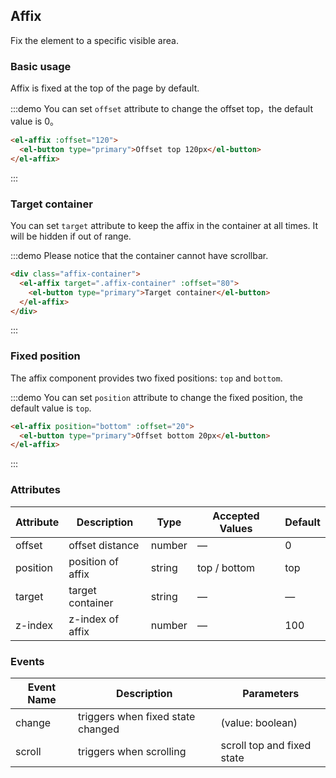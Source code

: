 ## Affix

Fix the element to a specific visible area.

### Basic usage

Affix is fixed at the top of the page by default.

:::demo You can set `offset` attribute to change the offset top，the default value is 0。
```html
<el-affix :offset="120">
  <el-button type="primary">Offset top 120px</el-button>
</el-affix>
```
:::

### Target container

You can set `target` attribute to keep the affix in the container at all times. It will be hidden if out of range.

:::demo Please notice that the container cannot have scrollbar.
```html
<div class="affix-container">
  <el-affix target=".affix-container" :offset="80">
    <el-button type="primary">Target container</el-button>
  </el-affix>
</div>
```
:::

### Fixed position

The affix component provides two fixed positions: `top` and `bottom`.

:::demo You can set `position` attribute to change the fixed position, the default value is `top`.
```html
<el-affix position="bottom" :offset="20">
  <el-button type="primary">Offset bottom 20px</el-button>
</el-affix>
```
:::

### Attributes
| Attribute  | Description    | Type      | Accepted Values       | Default  |
|---------- |-------------- |---------- |--------------------------------  |-------- |
| offset     | offset distance      | number | — | 0 |
| position | position of affix | string | top / bottom | top |
| target | target container | string | — | — |
| z-index | z-index of affix | number | — | 100 |

### Events
| Event Name | Description | Parameters |
|---------- |-------- |---------- |
| change | 	triggers when fixed state changed | (value: boolean) |
| scroll | 	triggers when scrolling | scroll top and fixed state |
